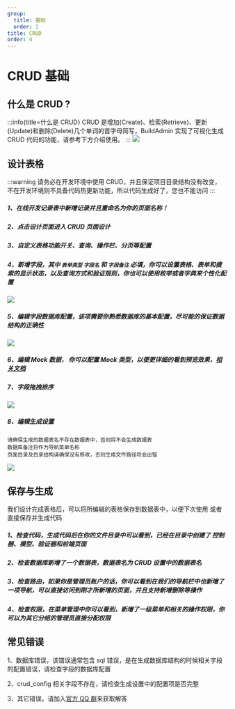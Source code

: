 ```yaml
---
group:
  title: 基础
  order: 1
title: CRUD
order: 4
---
```


# CRUD 基础

## 什么是 CRUD ?

:::info{title=什么是 CRUD}
CRUD 是增加(Create)、检索(Retrieve)、更新(Update)和删除(Delete)几个单词的首字母简写，BuildAdmin 实现了可视化生成 CRUD 代码的功能，请参考下方介绍使用。
:::
<img src="https://xinadmin.oss-cn-beijing.aliyuncs.com/file/crud.png"/>

## 设计表格

:::warning
请务必在开发环境中使用 CRUD，并且保证项目目录结构没有改变，不在开发环境则不具备代码热更新功能，所以代码生成好了，您也不能访问
:::

##### 1、在线开发记录表中新增记录并且重命名为你的页面名称！

##### 2、点击设计页面进入 CRUD 页面设计

##### 3、自定义表格功能开关、查询、操作栏、分页等配置

##### 4、新增字段，其中 `表单类型` `字段名` 和 `字段备注` 必填，你可以设置表格、表单和搜索的显示状态，以及查询方式和验证规则，你也可以使用枚举或者字典来个性化配置

<img src="https://file.xinadmin.cn/file/crud_dataIndex.png"/>

##### 5、编辑字段数据库配置，该项需要你熟悉数据库的基本配置，尽可能的保证数据结构的正确性

<img src="https://file.xinadmin.cn/file/crud_sql.png"/>

##### 6、编辑 Mock 数据， 你可以配置 Mock 类型，以便更详细的看到预览效果，[相关文档](http://mockjs.com/examples.html)

##### 7、字段拖拽排序

<img src="https://file.xinadmin.cn/file/crud_sort.png"/>

##### 8、编辑生成设置

    请确保生成的数据表名不存在数据表中，否则将不会生成数据表
    数据库备注将作为导航菜单名称
    页面目录及目录结构请确保没有修改，否则生成文件路径将会出错

<img src="https://file.xinadmin.cn/file/crud_setting.png"/>

## 保存与生成

我们设计完成表格后，可以将所编辑的表格保存到数据表中，以便下次使用 或者直接保存并生成代码

##### 1、检查代码，生成代码后在你的文件目录中可以看到，已经在目录中创建了 控制器、模型、验证器和前端页面

##### 2、检查数据库新增了一个数据表，数据表名为 CRUD 设置中的数据表名

##### 3、检查路由，如果你是管理员账户的话，你可以看到在我们的导航栏中也新增了一项导航，可以直接访问到刚才所新增的页面，并且支持新增删除等操作

##### 4、检查权限，在菜单管理中你可以看到，新增了一级菜单和相关的操作权限，你可以为其它分组的管理员直接分配权限

## 常见错误

1、数据库错误，该错误通常包含 sql 错误，是在生成数据库结构的时候相关字段的配置错误，请检查字段的数据库配置

2、crud_config 相关字段不存在，请检查生成设置中的配置项是否完整

3、其它错误，请加入[官方 QQ 群](/introduce/author)来获取解答
